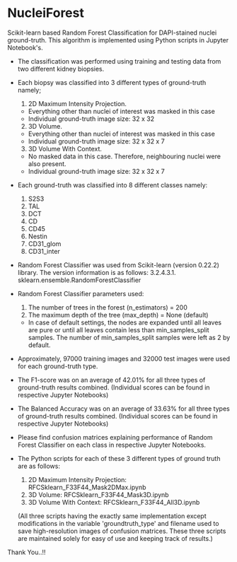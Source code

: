 # NucleiForest
Scikit-learn based Random Forest Classification for DAPI-stained nuclei ground-truth.
This algorithm is implemented using Python scripts in Jupyter Notebook's.

- The classification was performed using training and testing data from two different kidney biopsies.

- Each biopsy was classified into 3 different types of ground-truth namely;
  1) 2D Maximum Intensity Projection.
    - Everything other than nuclei of interest was masked in this case
    - Individual ground-truth image size: 32 x 32
  2) 3D Volume.
    - Everything other than nuclei of interest was masked in this case
    - Individual ground-truth image size: 32 x 32 x 7
  3) 3D Volume With Context.
    - No masked data in this case. Therefore, neighbouring nuclei were also present.
    - Individual ground-truth image size: 32 x 32 x 7
    
- Each ground-truth was classified into 8 different classes namely:
  1) S2S3
  2) TAL
  3) DCT
  4) CD
  5) CD45
  6) Nestin
  7) CD31_glom
  8) CD31_inter
  
- Random Forest Classifier was used from Scikit-learn (version 0.22.2) library. The version information is as follows:
  3.2.4.3.1. sklearn.ensemble.RandomForestClassifier
  
- Random Forest Classifier parameters used:
  1) The number of trees in the forest (n_estimators) = 200
  2) The maximum depth of the tree (max_depth) = None (default)
    - In case of default settings, the nodes are expanded until all leaves are pure or until all leaves contain less than
      min_samples_split samples. The number of min_samples_split samples were left as 2 by default.
      
- Approximately, 97000 training images and 32000 test images were used for each ground-truth type.

- The F1-score was on an average of 42.01% for all three types of ground-truth results combined.
  (Individual scores can be found in respective Jupyter Notebooks)
  
- The Balanced Accuracy was on an average of 33.63% for all three types of ground-truth results combined.
  (Individual scores can be found in respective Jupyter Notebooks)
  
- Please find confusion matrices explaining performance of Random Forest Classifier on each class in respective Jupyter Notebooks.

- The Python scripts for each of these 3 different types of ground truth are as follows:
  1) 2D Maximum Intensity Projection: RFCSklearn_F33F44_Mask2DMax.ipynb
  2) 3D Volume: RFCSklearn_F33F44_Mask3D.ipynb
  3) 3D Volume With Context: RFCSklearn_F33F44_All3D.ipynb
  
  (All three scripts having the exactly same implementation except modifications in the variable 'groundtruth_type'
  and filename used to save high-resolution images of confusion matrices. These three scripts are maintained solely
  for easy of use and keeping track of results.)
  
Thank You..!!
